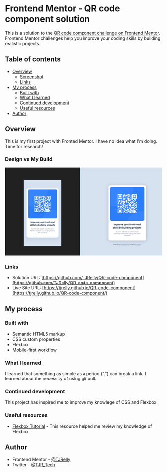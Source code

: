 # Frontend Mentor - QR code component solution

This is a solution to the [QR code component challenge on Frontend Mentor](https://www.frontendmentor.io/challenges/qr-code-component-iux_sIO_H). Frontend Mentor challenges help you improve your coding skills by building realistic projects. 

## Table of contents

- [Overview](#overview)
  - [Screenshot](#design-vs-my-build)
  - [Links](#links)
- [My process](#my-process)
  - [Built with](#built-with)
  - [What I learned](#what-i-learned)
  - [Continued development](#continued-development)
  - [Useful resources](#useful-resources)
- [Author](#author)


## Overview

This is my first project with Fronted Mentor. I have no idea what I'm doing. Time for research!

### Design vs My Build

![Design vs My Build](./images/qr-code-screenshot.png)

### Links

- Solution URL: [https://github.com/TJRelly/QR-code-component](https://github.com/TJRelly/QR-code-component)
- Live Site URL: [https://tjrelly.github.io/QR-code-component](https://tjrelly.github.io/QR-code-component/)

## My process

### Built with

- Semantic HTML5 markup
- CSS custom properties
- Flexbox
- Mobile-first workflow

### What I learned

I learned that something as simple as a period (".") can break a link.
I learned about the necessity of using git pull.

### Continued development

This project has inspired me to improve my knowlege of CSS and Flexbox.

### Useful resources

- [Flexbox Tutorial](https://www.youtube.com/watch?v=hwbqquXww-U) - This resource helped me review my knowledge of Flexbox. 

## Author

<!-- - Website - [Add your name here](https://www.your-site.com) -->
- Frontend Mentor - [@TJRelly](https://www.frontendmentor.io/profile/TJRelly)
- Twitter - [@TJR_Tech](https://www.twitter.com/TJR_Tech)



